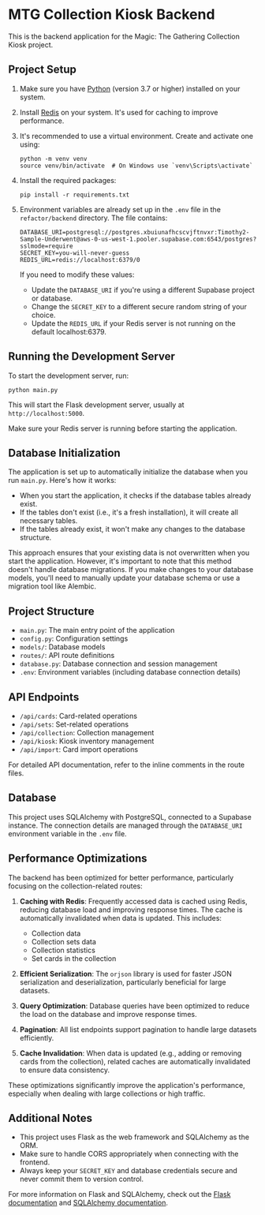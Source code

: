 # MTG Collection Kiosk Backend

This is the backend application for the Magic: The Gathering Collection Kiosk project.

## Project Setup

1. Make sure you have [Python](https://www.python.org/) (version 3.7 or higher) installed on your system.

2. Install [Redis](https://redis.io/download) on your system. It's used for caching to improve performance.

3. It's recommended to use a virtual environment. Create and activate one using:

   ```
   python -m venv venv
   source venv/bin/activate  # On Windows use `venv\Scripts\activate`
   ```

4. Install the required packages:

   ```
   pip install -r requirements.txt
   ```

5. Environment variables are already set up in the `.env` file in the `refactor/backend` directory. The file contains:

   ```
   DATABASE_URI=postgresql://postgres.xbuiunafhcscvjftnvxr:Timothy2-Sample-Underwent@aws-0-us-west-1.pooler.supabase.com:6543/postgres?sslmode=require
   SECRET_KEY=you-will-never-guess
   REDIS_URL=redis://localhost:6379/0
   ```

   If you need to modify these values:
   - Update the `DATABASE_URI` if you're using a different Supabase project or database.
   - Change the `SECRET_KEY` to a different secure random string of your choice.
   - Update the `REDIS_URL` if your Redis server is not running on the default localhost:6379.

## Running the Development Server

To start the development server, run:

```
python main.py
```

This will start the Flask development server, usually at `http://localhost:5000`.

Make sure your Redis server is running before starting the application.

## Database Initialization

The application is set up to automatically initialize the database when you run `main.py`. Here's how it works:

- When you start the application, it checks if the database tables already exist.
- If the tables don't exist (i.e., it's a fresh installation), it will create all necessary tables.
- If the tables already exist, it won't make any changes to the database structure.

This approach ensures that your existing data is not overwritten when you start the application. However, it's important to note that this method doesn't handle database migrations. If you make changes to your database models, you'll need to manually update your database schema or use a migration tool like Alembic.

## Project Structure

- `main.py`: The main entry point of the application
- `config.py`: Configuration settings
- `models/`: Database models
- `routes/`: API route definitions
- `database.py`: Database connection and session management
- `.env`: Environment variables (including database connection details)

## API Endpoints

- `/api/cards`: Card-related operations
- `/api/sets`: Set-related operations
- `/api/collection`: Collection management
- `/api/kiosk`: Kiosk inventory management
- `/api/import`: Card import operations

For detailed API documentation, refer to the inline comments in the route files.

## Database

This project uses SQLAlchemy with PostgreSQL, connected to a Supabase instance. The connection details are managed through the `DATABASE_URI` environment variable in the `.env` file.

## Performance Optimizations

The backend has been optimized for better performance, particularly focusing on the collection-related routes:

1. **Caching with Redis**: Frequently accessed data is cached using Redis, reducing database load and improving response times. The cache is automatically invalidated when data is updated. This includes:
   - Collection data
   - Collection sets data
   - Collection statistics
   - Set cards in the collection

2. **Efficient Serialization**: The `orjson` library is used for faster JSON serialization and deserialization, particularly beneficial for large datasets.

3. **Query Optimization**: Database queries have been optimized to reduce the load on the database and improve response times.

4. **Pagination**: All list endpoints support pagination to handle large datasets efficiently.

5. **Cache Invalidation**: When data is updated (e.g., adding or removing cards from the collection), related caches are automatically invalidated to ensure data consistency.

These optimizations significantly improve the application's performance, especially when dealing with large collections or high traffic.

## Additional Notes

- This project uses Flask as the web framework and SQLAlchemy as the ORM.
- Make sure to handle CORS appropriately when connecting with the frontend.
- Always keep your `SECRET_KEY` and database credentials secure and never commit them to version control.

For more information on Flask and SQLAlchemy, check out the [Flask documentation](https://flask.palletsprojects.com/) and [SQLAlchemy documentation](https://docs.sqlalchemy.org/).